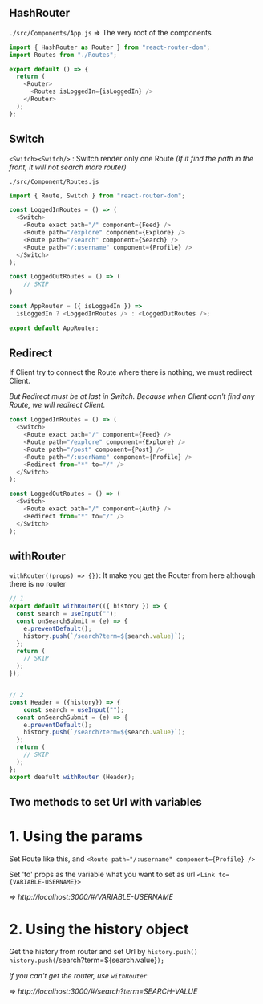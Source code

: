 ## HashRouter

`./src/Components/App.js` => The very root of the components

```js
import { HashRouter as Router } from "react-router-dom";
import Routes from "./Routes";

export default () => {
  return (
    <Router>
      <Routes isLoggedIn={isLoggedIn} />
    </Router>
  );
};
```

## Switch

`<Switch><Switch/>` : Switch render only one Route _(If it find the path in the front, it will not search more router)_

`./src/Component/Routes.js`

```js
import { Route, Switch } from "react-router-dom";

const LoggedInRoutes = () => (
  <Switch>
    <Route exact path="/" component={Feed} />
    <Route path="/explore" component={Explore} />
    <Route path="/search" component={Search} />
    <Route path="/:username" component={Profile} />
  </Switch>
);

const LoggedOutRoutes = () => (
    // SKIP
)

const AppRouter = ({ isLoggedIn }) =>
  isLoggedIn ? <LoggedInRoutes /> : <LoggedOutRoutes />;

export default AppRouter;
```

## Redirect

If Client try to connect the Route where there is nothing, we must redirect Client.

_But Redirect must be at last in Switch. Because when Client can't find any Route, we will redirect Client._

```js
const LoggedInRoutes = () => (
  <Switch>
    <Route exact path="/" component={Feed} />
    <Route path="/explore" component={Explore} />
    <Route path="/post" component={Post} />
    <Route path="/:userName" component={Profile} />
    <Redirect from="*" to="/" />
  </Switch>
);

const LoggedOutRoutes = () => (
  <Switch>
    <Route exact path="/" component={Auth} />
    <Redirect from="*" to="/" />
  </Switch>
);
```

## withRouter

`withRouter((props) => {})`: It make you get the Router from here although there is no router

```js
// 1
export default withRouter(({ history }) => {
  const search = useInput("");
  const onSearchSubmit = (e) => {
    e.preventDefault();
    history.push(`/search?term=${search.value}`);
  };
  return (
    // SKIP
  );
});


// 2
const Header = ({history}) => {
    const search = useInput("");
  const onSearchSubmit = (e) => {
    e.preventDefault();
    history.push(`/search?term=${search.value}`);
  };
  return (
    // SKIP
  );
};
export deafult withRouter (Header);
```

## Two methods to set Url with variables

# 1. Using the params

Set Route like this, and
`<Route path="/:username" component={Profile} />`

Set 'to' props as the variable what you want to set as url
`<Link to={VARIABLE-USERNAME}>`

_=> http://localhost:3000/#/VARIABLE-USERNAME_

# 2. Using the history object

Get the history from router and set Url by `history.push()`
`history.push(`/search?term=\${search.value}`);`

_If you can't get the router, use `withRouter`_

_=> http://localhost:3000/#/search?term=SEARCH-VALUE_
